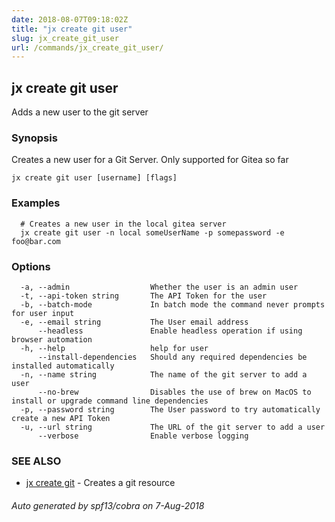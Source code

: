 ```yaml
---
date: 2018-08-07T09:18:02Z
title: "jx create git user"
slug: jx_create_git_user
url: /commands/jx_create_git_user/
---
```

## jx create git user

Adds a new user to the git server

### Synopsis

Creates a new user for a Git Server. Only supported for Gitea so far

```
jx create git user [username] [flags]
```

### Examples

```
  # Creates a new user in the local gitea server
  jx create git user -n local someUserName -p somepassword -e foo@bar.com
```

### Options

```
  -a, --admin                  Whether the user is an admin user
  -t, --api-token string       The API Token for the user
  -b, --batch-mode             In batch mode the command never prompts for user input
  -e, --email string           The User email address
      --headless               Enable headless operation if using browser automation
  -h, --help                   help for user
      --install-dependencies   Should any required dependencies be installed automatically
  -n, --name string            The name of the git server to add a user
      --no-brew                Disables the use of brew on MacOS to install or upgrade command line dependencies
  -p, --password string        The User password to try automatically create a new API Token
  -u, --url string             The URL of the git server to add a user
      --verbose                Enable verbose logging
```

### SEE ALSO

* [jx create git](/commands/jx_create_git/)	 - Creates a git resource

###### Auto generated by spf13/cobra on 7-Aug-2018

